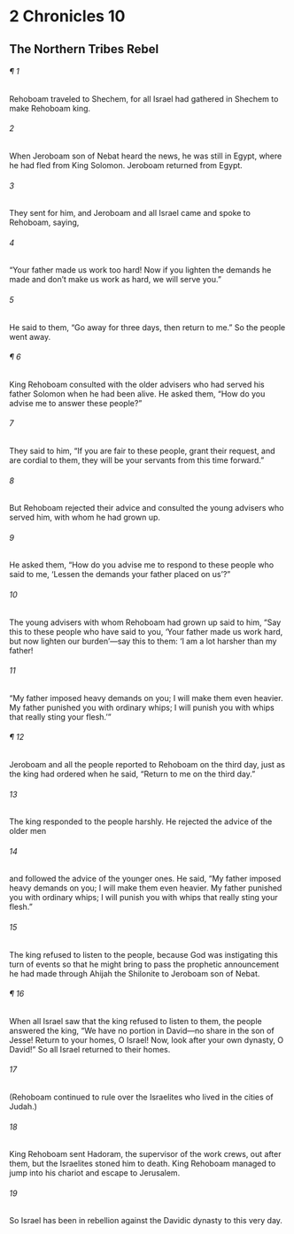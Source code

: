 # 2 Chronicles 10
## The Northern Tribes Rebel
###### ¶ 1
Rehoboam traveled to Shechem, for all Israel had gathered in Shechem to make Rehoboam king.
###### 2
When Jeroboam son of Nebat heard the news, he was still in Egypt, where he had fled from King Solomon. Jeroboam returned from Egypt.
###### 3
They sent for him, and Jeroboam and all Israel came and spoke to Rehoboam, saying,
###### 4
“Your father made us work too hard! Now if you lighten the demands he made and don’t make us work as hard, we will serve you.”
###### 5
He said to them, “Go away for three days, then return to me.” So the people went away.
###### ¶ 6
King Rehoboam consulted with the older advisers who had served his father Solomon when he had been alive. He asked them, “How do you advise me to answer these people?”
###### 7
They said to him, “If you are fair to these people, grant their request, and are cordial to them, they will be your servants from this time forward.”
###### 8
But Rehoboam rejected their advice and consulted the young advisers who served him, with whom he had grown up.
###### 9
He asked them, “How do you advise me to respond to these people who said to me, ‘Lessen the demands your father placed on us’?”
###### 10
The young advisers with whom Rehoboam had grown up said to him, “Say this to these people who have said to you, ‘Your father made us work hard, but now lighten our burden’—say this to them: ‘I am a lot harsher than my father!
###### 11
“My father imposed heavy demands on you; I will make them even heavier. My father punished you with ordinary whips; I will punish you with whips that really sting your flesh.’”
###### ¶ 12
Jeroboam and all the people reported to Rehoboam on the third day, just as the king had ordered when he said, “Return to me on the third day.”
###### 13
The king responded to the people harshly. He rejected the advice of the older men
###### 14
and followed the advice of the younger ones. He said, “My father imposed heavy demands on you; I will make them even heavier. My father punished you with ordinary whips; I will punish you with whips that really sting your flesh.”
###### 15
The king refused to listen to the people, because God was instigating this turn of events so that he might bring to pass the prophetic announcement he had made through Ahijah the Shilonite to Jeroboam son of Nebat.
###### ¶ 16
When all Israel saw that the king refused to listen to them, the people answered the king, “We have no portion in David—no share in the son of Jesse! Return to your homes, O Israel! Now, look after your own dynasty, O David!” So all Israel returned to their homes.
###### 17
(Rehoboam continued to rule over the Israelites who lived in the cities of Judah.)
###### 18
King Rehoboam sent Hadoram, the supervisor of the work crews, out after them, but the Israelites stoned him to death. King Rehoboam managed to jump into his chariot and escape to Jerusalem.
###### 19
So Israel has been in rebellion against the Davidic dynasty to this very day.
